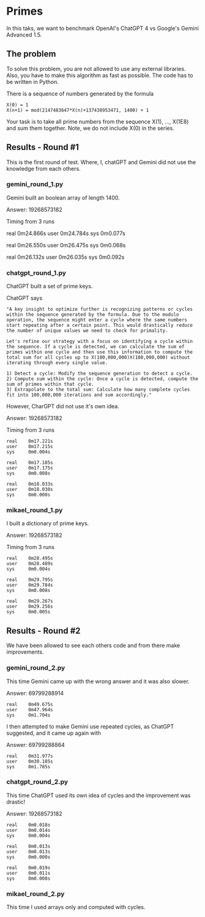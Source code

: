 # Primes

In this taks, we want to benchmark OpenAI's ChatGPT 4 vs Google's Gemini Advanced 1.5.

## The problem

To solve this problem, you are not allowed to use any external libraries. Also, you have to make this algorithm as fast as possible. The code has to be written in Python.

There is a sequence of numbers generated by the formula

    X(0) = 1
    X(n+1) = mod(2147483647*X(n)+137438953471, 1400) + 1

Your task is to take all prime numbers from the sequence X(1), ..., X(1E8) and sum them together. Note, we do not include X(0) in the series.

## Results - Round #1

This is the first round of test. Where, I, chatGPT and Gemini did not use the knowledge from each others.

### gemini_round_1.py

Gemini built an boolean array of length 1400.

Answer: 19268573182

Timing from 3 runs

real    0m24.866s
user    0m24.784s
sys     0m0.077s

real    0m26.550s
user    0m26.475s
sys     0m0.068s

real    0m26.132s
user    0m26.035s
sys     0m0.092s

### chatgpt_round_1.py

ChatGPT built a set of prime keys.

ChatGPT says

    "A key insight to optimize further is recognizing patterns or cycles within the sequence generated by the formula. Due to the modulo operation, the sequence might enter a cycle where the same numbers start repeating after a certain point. This would drastically reduce the number of unique values we need to check for primality.

    Let's refine our strategy with a focus on identifying a cycle within the sequence. If a cycle is detected, we can calculate the sum of primes within one cycle and then use this information to compute the total sum for all cycles up to X(100,000,000)X(100,000,000) without iterating through every single value.

    1) Detect a cycle: Modify the sequence generation to detect a cycle.
    2) Compute sum within the cycle: Once a cycle is detected, compute the sum of primes within that cycle.
    3) Extrapolate to the total sum: Calculate how many complete cycles fit into 100,000,000 iterations and sum accordingly."

However, CharGPT did not use it's own idea.

Answer: 19268573182

Timing from 3 runs

    real    0m17.221s
    user    0m17.215s
    sys     0m0.004s

    real    0m17.185s
    user    0m17.175s
    sys     0m0.008s

    real    0m18.033s
    user    0m18.030s
    sys     0m0.000s

### mikael_round_1.py

I built a dictionary of prime keys.

Answer: 19268573182

Timing from 3 runs

    real    0m28.495s
    user    0m28.489s
    sys     0m0.004s

    real    0m29.795s
    user    0m29.784s
    sys     0m0.008s

    real    0m29.267s
    user    0m29.256s
    sys     0m0.005s

## Results - Round #2

We have been allowed to see each others code and from there make improvements.

### gemini_round_2.py

This time Gemini came up with the wrong answer and it was also slower.

Answer: 69799288914

    real    0m49.675s
    user    0m47.964s
    sys     0m1.704s

I then attempted to make Gemini use repeated cycles, as ChatGPT suggested, and it came up again with

Answer: 69799288864

    real    0m31.977s
    user    0m30.185s
    sys     0m1.785s

### chatgpt_round_2.py

This time ChatGPT used its own idea of cycles and the improvement was drastic!

Answer: 19268573182

    real    0m0.018s
    user    0m0.014s
    sys     0m0.004s

    real    0m0.013s
    user    0m0.013s
    sys     0m0.000s

    real    0m0.019s
    user    0m0.011s
    sys     0m0.008s


### mikael_round_2.py

This time I used arrays only and computed with cycles.

